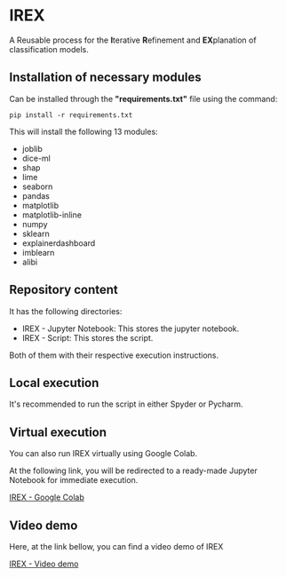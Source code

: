 # IREX
A Reusable process for the **I**terative **R**efinement and **EX**planation of classification models.

## Installation of necessary modules
Can be installed through the **"requirements.txt"** file using the command:
```
pip install -r requirements.txt
```
This will install the following 13 modules:
- joblib
- dice-ml
- shap
- lime
- seaborn
- pandas
- matplotlib
- matplotlib-inline
- numpy
- sklearn
- explainerdashboard
- imblearn
- alibi


## Repository content
It has the following directories:

- IREX - Jupyter Notebook: This stores the jupyter notebook.
- IREX - Script: This stores the script.
  
  
Both of them with their respective execution instructions.
 
## Local execution
It's recommended to run the script in either Spyder or Pycharm.
## Virtual execution

You can also run IREX virtually using Google Colab.

At the following link, you will be redirected to a ready-made Jupyter Notebook for immediate execution.

[IREX - Google Colab](https://colab.research.google.com/drive/1IhmBtRnstL8SthhkECfydPOFuS5jxgLi?usp=sharing)

## Video demo

Here, at the link bellow, you can find a video demo of IREX

[IREX - Video demo](https://aaaimx.org/irex/)
